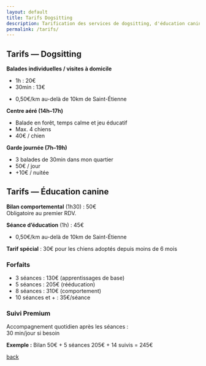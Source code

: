 ```yaml
---
layout: default
title: Tarifs Dogsitting
description: Tarification des services de dogsitting, d'éducation canine
permalink: /tarifs/
---
```


## Tarifs — Dogsitting

**Balades individuelles / visites à domicile**  
- 1h : 20€  
- 30min : 13€  
+ 0,50€/km au-delà de 10km de Saint-Étienne

**Centre aéré (14h–17h)**  
- Balade en forêt, temps calme et jeu éducatif  
- Max. 4 chiens  
- 40€ / chien

**Garde journée (7h–19h)**  
- 3 balades de 30min dans mon quartier  
- 50€ / jour  
- +10€ / nuitée


## Tarifs — Éducation canine

**Bilan comportemental** (1h30) : 50€  
Obligatoire au premier RDV.

**Séance d’éducation** (1h) : 45€  
+ 0,50€/km au-delà de 10km de Saint-Étienne

**Tarif spécial** : 30€ pour les chiens adoptés depuis moins de 6 mois

### Forfaits

- 3 séances : 130€ (apprentissages de base)  
- 5 séances : 205€ (rééducation)  
- 8 séances : 310€ (comportement)  
- 10 séances et + : 35€/séance

### Suivi Premium

Accompagnement quotidien après les séances :  
30 min/jour si besoin

**Exemple :** Bilan 50€ + 5 séances 205€ + 14 suivis = 245€


[back](./)

